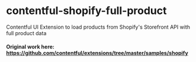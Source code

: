 # contentful-shopify-full-product
Contentful UI Extension to load products from Shopify's Storefront API with full product data

#### Original work here: https://github.com/contentful/extensions/tree/master/samples/shopify